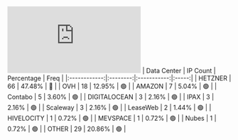 ![Diagramm](https://github.com/obajay/StateSync-snapshots/blob/main/Projects/Juno/1/README.md)
| Data Center | IP Count | Percentage | Freq |
|:------------:|:--------:|:-----------:|:-----:|
| HETZNER | 66 | 47.48% | 🔴 |
| OVH | 18 | 12.95% | 🟢 |
| AMAZON | 7 | 5.04% | 🟢 |
| Contabo | 5 | 3.60% | 🟢 |
| DIGITALOCEAN | 3 | 2.16% | 🟢 |
| IPAX | 3 | 2.16% | 🟢 |
| Scaleway | 3 | 2.16% | 🟢 |
| LeaseWeb | 2 | 1.44% | 🟢 |
| HIVELOCITY | 1 | 0.72% | 🟢 |
| MEVSPACE | 1 | 0.72% | 🟢 |
| Nubes | 1 | 0.72% | 🟢 |
| OTHER | 29 | 20.86% | 🟢 |